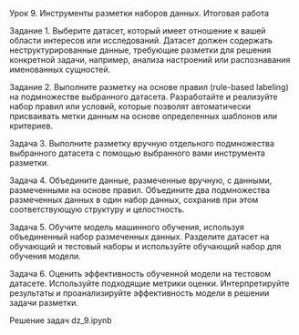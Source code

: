 Урок 9. Инструменты разметки наборов данных. Итоговая работа

Задание 1.
Выберите датасет, который имеет отношение к вашей области интересов или исследований. Датасет должен содержать неструктурированные данные, требующие разметки для решения конкретной задачи, например, анализа настроений или распознавания именованных сущностей.

Задание 2.
Выполните разметку на основе правил (rule-based labeling) на подмножестве выбранного датасета. Разработайте и реализуйте набор правил или условий, которые позволят автоматически присваивать метки данным на основе определенных шаблонов или критериев.

Задача 3.
Выполните разметку вручную отдельного подмножества выбранного датасета с помощью выбранного вами инструмента разметки.

Задача 4.
Объедините данные, размеченные вручную, с данными, размеченными на основе правил. Объедините два подмножества размеченных данных в один набор данных, сохранив при этом соответствующую структуру и целостность.

Задача 5.
Обучите модель машинного обучения, используя объединенный набор размеченных данных. Разделите датасет на обучающий и тестовый наборы и используйте обучающий набор для обучения модели.

Задача 6.
Оценить эффективность обученной модели на тестовом датасете. Используйте подходящие метрики оценки. Интерпретируйте результаты и проанализируйте эффективность модели в решении задачи разметки.

Решение задач dz_9.ipynb